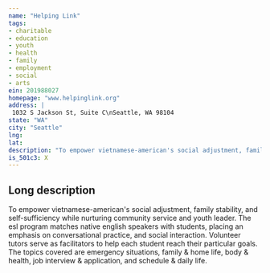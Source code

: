```yaml
---
name: "Helping Link"
tags:
- charitable
- education
- youth
- health
- family
- employment
- social
- arts
ein: 201988027
homepage: "www.helpinglink.org"
address: |
 1032 S Jackson St, Suite C\nSeattle, WA 98104
state: "WA"
city: "Seattle"
lng: 
lat: 
description: "To empower vietnamese-american's social adjustment, family stability and self-sufficiency while nurturing community service and youth leader. "
is_501c3: X
---
```


## Long description

To empower vietnamese-american's social adjustment, family stability, and self-sufficiency while nurturing community service and youth leader. The esl program matches native english speakers with students, placing an emphasis on conversational practice, and social interaction. Volunteer tutors serve as facilitators to help each student reach their particular goals. The topics covered are emergency situations, family & home life, body & health, job interview & application, and schedule & daily life. 
